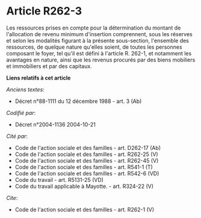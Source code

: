 # Article R262-3

Les ressources prises en compte pour la détermination du montant de l'allocation de revenu minimum d'insertion comprennent,
sous les réserves et selon les modalités figurant à la présente sous-section, l'ensemble des ressources, de quelque nature
qu'elles soient, de toutes les personnes composant le foyer, tel qu'il est défini à l'article R. 262-1, et notamment les
avantages en nature, ainsi que les revenus procurés par des biens mobiliers et immobiliers et par des capitaux.

**Liens relatifs à cet article**

_Anciens textes_:

  - Décret n°88-1111 du 12 décembre 1988 - art. 3 (Ab)

_Codifié par_:

  - Décret n°2004-1136 2004-10-21

_Cité par_:

  - Code de l'action sociale et des familles - art. D262-17 (Ab)
  - Code de l'action sociale et des familles - art. R262-25 (V)
  - Code de l'action sociale et des familles - art. R262-45 (V)
  - Code de l'action sociale et des familles - art. R541-1 (T)
  - Code de l'action sociale et des familles - art. R542-6 (VD)
  - Code du travail - art. R5131-25 (VD)
  - Code du travail applicable à Mayotte. - art. R324-22 (V)

_Cite_:

  - Code de l'action sociale et des familles - art. R262-1 (V)
